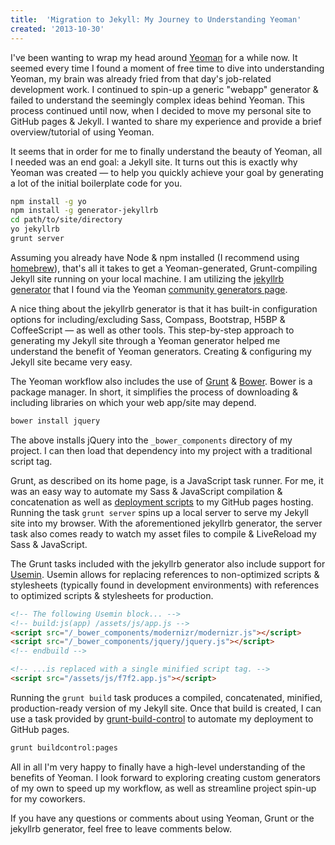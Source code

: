 ```yaml
---
title:  'Migration to Jekyll: My Journey to Understanding Yeoman'
created: '2013-10-30'
---
```


I've been wanting to wrap my head around [Yeoman](http://yeoman.io/) for a while now. It seemed every time I found a moment of free time to dive into understanding Yeoman, my brain was already fried from that day's job-related development work. I continued to spin-up a generic "webapp" generator & failed to understand the seemingly complex ideas behind Yeoman. This process continued until now, when I decided to move my personal site to GitHub pages & Jekyll. I wanted to share my experience and provide a brief overview/tutorial of using Yeoman.

It seems that in order for me to finally understand the beauty of Yeoman, all I needed was an end goal: a Jekyll site. It turns out this is exactly why Yeoman was created — to help you quickly achieve your goal by generating a lot of the initial boilerplate code for you.

````bash
npm install -g yo
npm install -g generator-jekyllrb
cd path/to/site/directory
yo jekyllrb
grunt server
````

Assuming you already have Node & npm installed (I recommend using [homebrew](http://davidcalhoun.me/2013/12/16/developer-tools-homebrew/)), that's all it takes to get a Yeoman-generated, Grunt-compiling Jekyll site running on your local machine. I am utilizing the [jekyllrb generator](https://github.com/robwierzbowski/generator-jekyllrb) that I found via the Yeoman [community generators page](http://yeoman.io/community-generators.html).

A nice thing about the jekyllrb generator is that it has built-in configuration options for including/excluding Sass, Compass, Bootstrap, H5BP & CoffeeScript — as well as other tools. This step-by-step approach to generating my Jekyll site through a Yeoman generator helped me understand the benefit of Yeoman generators. Creating & configuring my Jekyll site became very easy.

The Yeoman workflow also includes the use of [Grunt](http://gruntjs.com/) & [Bower](http://bower.io/). Bower is a package manager. In short, it simplifies the process of downloading & including libraries on which your web app/site may depend.

````bash
bower install jquery
````

The above installs jQuery into the `_bower_components` directory of my project. I can then load that dependency into my project with a traditional script tag.

Grunt, as described on its home page, is a JavaScript task runner. For me, it was an easy way to automate my Sass & JavaScript compilation & concatenation as well as [deployment scripts](https://github.com/robwierzbowski/grunt-build-control) to my GitHub pages hosting. Running the task `grunt server` spins up a local server to serve my Jekyll site into my browser. With the aforementioned jekyllrb generator, the server task also comes ready to watch my asset files to compile & LiveReload my Sass & JavaScript.

The Grunt tasks included with the jekyllrb generator also include support for [Usemin](https://github.com/yeoman/grunt-usemin). Usemin allows for replacing references to non-optimized scripts & stylesheets (typically found in development environments) with references to optimized scripts & stylesheets for production.

````html
<!-- The following Usemin block... -->
<!-- build:js(app) /assets/js/app.js -->
<script src="/_bower_components/modernizr/modernizr.js"></script>
<script src="/_bower_components/jquery/jquery.js"></script>
<!-- endbuild -->

<!-- ...is replaced with a single minified script tag. -->
<script src="/assets/js/f7f2.app.js"></script>
````

Running the `grunt build` task produces a compiled, concatenated, minified, production-ready version of my Jekyll site. Once that build is created, I can use a task provided by [grunt-build-control](https://github.com/robwierzbowski/grunt-build-control) to automate my deployment to GitHub pages.

````bash
grunt buildcontrol:pages
````

All in all I'm very happy to finally have a high-level understanding of the benefits of Yeoman. I look forward to exploring creating custom generators of my own to speed up my workflow, as well as streamline project spin-up for my coworkers.

If you have any questions or comments about using Yeoman, Grunt or the jekyllrb generator, feel free to leave comments below.
